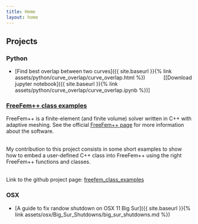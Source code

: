 ```yaml
---
title: Home
layout: home
---
```


## Projects


### Python 
- [Find best overlap between two curves]({{ site.baseurl }}{% link assets/python/curve_overlap/curve_overlap.html %}) <span style="opacity:0">HHHH</span> [[Download jupyter notebook]({{ site.baseurl }}{% link assets/python/curve_overlap/curve_overlap.ipynb %})]

### [FreeFem++ class examples](https://gh4ag.github.io/freefem_class_examples/)

FreeFem++ is a finite-element (and finite volume) solver written in C++ with adaptive meshing. See the official [FreeFem++ page](http://www.freefem.org) for more information about the software.<br><br>

My contribution to this project consists in some short examples to show how to embed a user-defined C++ class into FreeFem++ using the right FreeFem++ functions and classes.<br><br>

Link to the github project page: [freefem\_class\_examples](https://gh4ag.github.io/freefem_class_examples/)

### OSX

- [A guide to fix randow shutdown on OSX 11 Big Sur]({{ site.baseurl }}{% link assets/osx/Big_Sur_Shutdowns/big_sur_shutdowns.md %})